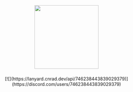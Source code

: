 <div align="center">
  <img height="200" src="https://i.imgur.com/BFpOjSt.jpeg"  />
</div>

###
<p align="center">[![](https://lanyard.cnrad.dev/api/746238443839029379)](https://discord.com/users/746238443839029379)</p>
